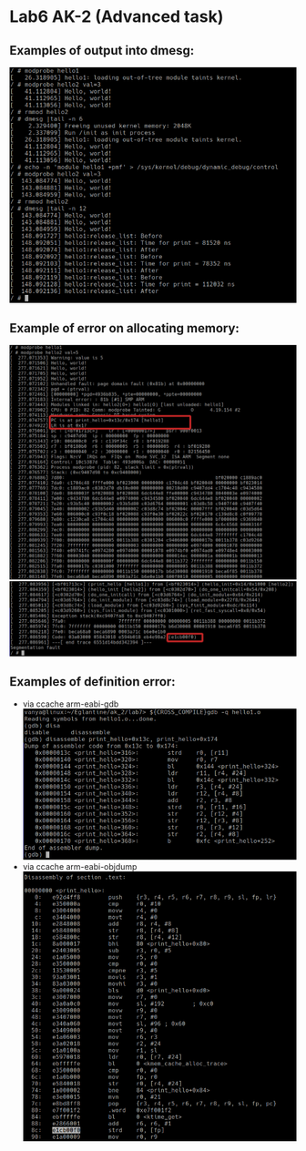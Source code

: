 # Lab6 AK-2 (Advanced task)
## Examples of output into dmesg:
![Alt text](/lab7/screenshots/example1.png)
## Example of error on allocating memory:
![Alt text](/lab7/screenshots/example2_1_1.png)
![Alt text](/lab7/screenshots/example2_2_2.png) 
## Examples of definition error:
* via ccache arm-eabi-gdb
![Alt text](/lab7/screenshots/example3.png)
* via ccache arm-eabi-objdump
![Alt text](/lab7/screenshots/example4.png)

